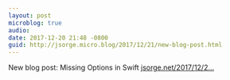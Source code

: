 ```yaml
---
layout: post
microblog: true
audio: 
date: 2017-12-20 21:48 -0800
guid: http://jsorge.micro.blog/2017/12/21/new-blog-post.html
---
```

New blog post: Missing Options in Swift [jsorge.net/2017/12/2...](https://jsorge.net/2017/12/20/missing-options-in-swift/)
